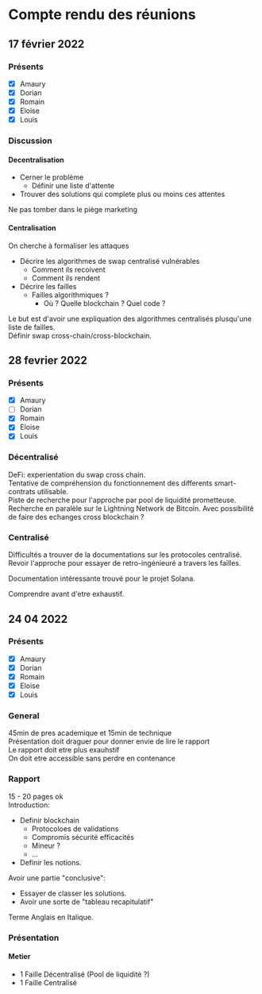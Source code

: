 # Compte rendu des réunions

## 17 février 2022

### Présents

- [x] Amaury
- [x] Dorian
- [x] Romain
- [x] Eloise
- [x] Louis

### Discussion

#### Decentralisation

- Cerner le problème
  - Définir une liste d'attente
- Trouver des solutions qui complete plus ou moins ces attentes

Ne pas tomber dans le piège marketing

#### Centralisation

On cherche à formaliser les attaques

- Décrire les algorithmes de swap centralisé vulnérables
  - Comment ils recoivent
  - Comment ils rendent
- Décrire les failles
  - Failles algorithmiques ?
    - Où ? Quelle blockchain ? Quel code ?

Le but est d'avoir une expliquation des algorithmes centralisés plusqu'une liste de failles.  
Définir swap cross-chain/cross-blockchain.

## 28 fevrier 2022

### Présents

- [x] Amaury
- [ ] Dorian
- [x] Romain
- [x] Eloise
- [x] Louis

### Décentralisé

DeFi: experientation du swap cross chain.  
Tentative de compréhension du fonctionnement des differents smart-contrats utilisable.  
Piste de recherche pour l'approche par pool de liquidité prometteuse.  
Recherche en paralèle sur le Lightning Network de Bitcoin. Avec possibilité de faire des echanges cross blockchain ?  

### Centralisé

Difficultés a trouver de la documentations sur les protocoles centralisé.  
Revoir l'approche pour essayer de retro-ingénieuré a travers les failles.  

Documentation intéressante trouvé pour le projet Solana.

Comprendre avant d'etre exhaustif.

## 24 04 2022

### Présents

- [x] Amaury
- [x] Dorian
- [x] Romain
- [x] Eloise
- [x] Louis

### General

45min de pres academique et 15min de technique  
Présentation doit draguer pour donner envie de lire le rapport  
Le rapport doit etre plus exauhstif  
On doit etre accessible sans perdre en contenance

### Rapport

15 - 20 pages ok  
Introduction:

- Definir blockchain
  - Protocoloes de validations
  - Compromis sécurité efficacités
  - Mineur ?
  - ...
- Definir les notions.

Avoir une partie "conclusive":

- Essayer de classer les solutions.
- Avoir une sorte de "tableau recapitulatif"

Terme Anglais en Italique.

### Présentation

#### Metier

- 1 Faille Décentralisé (Pool de liquidité ?)
- 1 Faille Centralisé
